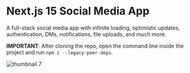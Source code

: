 # Next.js 15 Social Media App

A full-stack social media app with infinite loading, optimistic updates, authentication, DMs, notifications, file uploads, and much more.

**IMPORTANT**: After cloning the repo, open the command line inside the project and run `npm i --legacy-peer-deps`.

![thumbnail 7](https://github.com/user-attachments/assets/686b37e4-3d16-4bc4-a7f2-9d152c3addf5)
